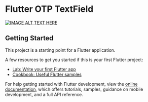 # Flutter OTP TextField

[![IMAGE ALT TEXT HERE](https://i.ytimg.com/vi/KMwmQ_Jaz4s/maxresdefault.jpg)](https://www.youtube.com/watch?v=KMwmQ_Jaz4s)

## Getting Started

This project is a starting point for a Flutter application.

A few resources to get you started if this is your first Flutter project:

- [Lab: Write your first Flutter app](https://docs.flutter.dev/get-started/codelab)
- [Cookbook: Useful Flutter samples](https://docs.flutter.dev/cookbook)

For help getting started with Flutter development, view the
[online documentation](https://docs.flutter.dev/), which offers tutorials,
samples, guidance on mobile development, and a full API reference.
